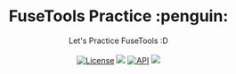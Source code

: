 <h1 align="center">FuseTools Practice :penguin:</h1>

<p align="center">
  Let's Practice FuseTools :D
  <br/><br/>
  <a href="https://opensource.org/licenses/Apache-2.0"><img alt="License" src="https://img.shields.io/badge/License-Apache%202.0-red.svg"/></a>
  <img src="https://img.shields.io/github/languages/top/ggujangi/ggu.fusetools"/>
  <a href="https://android-arsenal.com/api?level=16"><img alt="API" src="https://img.shields.io/badge/API-16%2B-yellow.svg?style=flat"/></a>
  <img src="https://img.shields.io/github/last-commit/ggujangi/ggu.fusetools"/>
</p>
